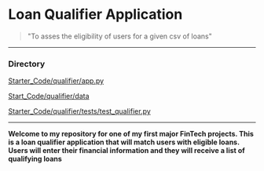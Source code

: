 # Loan Qualifier Application

>"To asses the eligibility of users for a given csv of loans"

---
### Directory
[Starter_Code/qualifier/app.py](Code)

[Start_Code/qualifier/data](Data)

[Starter_Code/qualifier/tests/test_qualifier.py](Tests)

---
**Welcome to my repository for one of my first major FinTech projects.
This is a loan qualifier application that will match users with eligible loans.
Users will enter their financial information and they will receive a list of qualifying loans**
